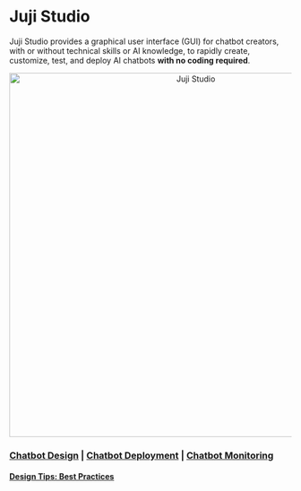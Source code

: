 
# **Juji Studio**

Juji Studio provides a graphical user interface (GUI) for
chatbot creators, with or without technical skills or AI knowledge, to
rapidly create, customize, test, and deploy AI chatbots **with no
coding required**.

<p align="center"><img src="/img/juji-studio.png" alt="Juji Studio" width="650px"/></p>

### [Chatbot Design](/design) | [Chatbot Deployment](/release) | [Chatbot Monitoring](/reports)

#### [Design Tips: Best Practices](/chatbot-design-tips)